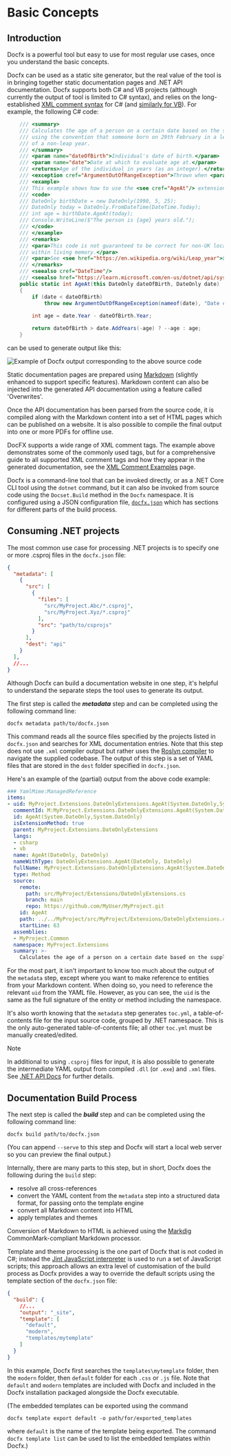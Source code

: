 # Basic Concepts

## Introduction

Docfx is a powerful tool but easy to use for most regular use cases, once you understand the basic concepts.

Docfx can be used as a static site generator, but the real value of the tool is in bringing together static documentation pages and .NET API documentation.  Docfx supports both C# and VB projects (although currently the output of tool is limited to C# syntax), and relies on the long-established [XML comment syntax](https://learn.microsoft.com/en-us/dotnet/csharp/language-reference/xmldoc/) for C# (and [similarly for VB](https://learn.microsoft.com/en-us/dotnet/visual-basic/programming-guide/program-structure/documenting-your-code-with-xml)).  For example, the following C# code:

```c#
    /// <summary>
    /// Calculates the age of a person on a certain date based on the supplied date of birth.  Takes account of leap years,
    /// using the convention that someone born on 29th February in a leap year is not legally one year older until 1st March
    /// of a non-leap year.
    /// </summary>
    /// <param name="dateOfBirth">Individual's date of birth.</param>
    /// <param name="date">Date at which to evaluate age at.</param>
    /// <returns>Age of the individual in years (as an integer).</returns>
    /// <exception cref="ArgumentOutOfRangeException">Thrown when <paramref name="date"/> is earlier than <paramref name="dateOfBirth"/>.</exception>
    /// <example>
    /// This example shows how to use the <see cref="AgeAt"/> extension method:
    /// <code>
    /// DateOnly birthDate = new DateOnly(1990, 5, 25);
    /// DateOnly today = DateOnly.FromDateTime(DateTime.Today);
    /// int age = birthDate.AgeAt(today);
    /// Console.WriteLine($"The person is {age} years old.");
    /// </code>
    /// </example>
    /// <remarks>
    /// <para>This code is not guaranteed to be correct for non-UK locales, as some countries have skipped certain dates
    /// within living memory.</para>
    /// <para>See <see href="https://en.wikipedia.org/wiki/Leap_year">Leap Year</see> for more information on leap year calculations.</para>
    /// </remarks>
    /// <seealso cref="DateTime"/>
    /// <seealso href="https://learn.microsoft.com/en-us/dotnet/api/system.dateonly">DateOnly Class</seealso>
    public static int AgeAt(this DateOnly dateOfBirth, DateOnly date)
    {
        if (date < dateOfBirth)
            throw new ArgumentOutOfRangeException(nameof(date), "Date cannot be earlier than date of birth");
            
        int age = date.Year - dateOfBirth.Year;

        return dateOfBirth > date.AddYears(-age) ? --age : age;
    }
```

can be used to generate output like this:

![Example of Docfx output corresponding to the above source code](../images/output-example.png)

Static documentation pages are prepared using [Markdown](markdown.md) (slightly enhanced to support specific features).  Markdown content can also be injected into the generated API documentation using a feature called 'Overwrites'.

Once the API documentation has been parsed from the source code, it is compiled along with the Markdown content into a set of HTML pages which can be published on a website.  It is also possible to compile the final output into one or more PDFs for offline use.

DocFX supports a wide range of XML comment tags. The example above demonstrates some of the commonly used tags, but for a comprehensive guide to all supported XML comment tags and how they appear in the generated documentation, see the [XML Comment Examples](xml-comment-examples.md) page.

Docfx is a command-line tool that can be invoked directly, or as a .NET Core CLI tool using the `dotnet` command, but it can also be invoked from source code using the `Docset.Build` method in the `Docfx` namespace.  It is configured using a JSON configuration file, [`docfx.json`](../reference/docfx-json-reference.md) which has sections for different parts of the build process.

## Consuming .NET projects

The most common use case for processing .NET projects is to specify one or more .csproj files in the `docfx.json` file:

```json
{
  "metadata": [
    {
      "src": [
        {
          "files": [
            "src/MyProject.Abc/*.csproj",
            "src/MyProject.Xyz/*.csproj"
          ],
          "src": "path/to/csprojs"
        }
      ],
      "dest": "api"
    }
  ],
  //...
}
```

Although Docfx can build a documentation website in one step, it's helpful to understand the separate steps the tool uses to generate its output.

The first step is called the ***metadata*** step and can be completed using the following command line:

```shell
docfx metadata path/to/docfx.json
```

This command reads all the source files specified by the projects listed in `docfx.json` and searches for XML documentation entries.  Note that this step does not use `.xml` compiler output but rather uses the [Roslyn compiler](https://github.com/dotnet/roslyn) to navigate the supplied codebase.  The output of this step is a set of YAML files that are stored in the `dest` folder specified in `docfx.json`.

Here's an example of the (partial) output from the above code example:

```yaml
### YamlMime:ManagedReference
items:
- uid: MyProject.Extensions.DateOnlyExtensions.AgeAt(System.DateOnly,System.DateOnly)
  commentId: M:MyProject.Extensions.DateOnlyExtensions.AgeAt(System.DateOnly,System.DateOnly)
  id: AgeAt(System.DateOnly,System.DateOnly)
  isExtensionMethod: true
  parent: MyProject.Extensions.DateOnlyExtensions
  langs:
  - csharp
  - vb
  name: AgeAt(DateOnly, DateOnly)
  nameWithType: DateOnlyExtensions.AgeAt(DateOnly, DateOnly)
  fullName: MyProject.Extensions.DateOnlyExtensions.AgeAt(System.DateOnly, System.DateOnly)
  type: Method
  source:
    remote:
      path: src/MyProject/Extensions/DateOnlyExtensions.cs
      branch: main
      repo: https://github.com/MyUser/MyProject.git
    id: AgeAt
    path: ../../MyProject/src/MyProject/Extensions/DateOnlyExtensions.cs
    startLine: 63
  assemblies:
  - MyProject.Common
  namespace: MyProject.Extensions
  summary: >-
    Calculates the age of a person on a certain date based on the supplied date of birth.  Takes account of leap years, using the convention that someone born on 29th February in a leap year is not legally one year older until 1st March of a non-leap year.
```

For the most part, it isn't important to know too much about the output of the `metadata` step, except where you want to make reference to entities from your Markdown content.  When doing so, you need to reference the relevant `uid` from the YAML file.  However, as you can see, the `uid` is the same as the full signature of the entity or method including the namespace.

It's also worth knowing that the `metadata` step generates `toc.yml`, a table-of-contents file for the input source code, grouped by .NET namespace.  This is the only auto-generated table-of-contents file; all other `toc.yml` must be manually created/edited.

> [!NOTE]
> In additional to using `.csproj` files for input, it is also possible to generate the intermediate YAML output from compiled `.dll` (or `.exe`) and `.xml` files. See [.NET API Docs](dotnet-api-docs.md) for further details.

## Documentation Build Process

The next step is called the ***build*** step and can be completed using the following command line:

```shell
docfx build path/to/docfx.json
```

(You can append `--serve` to this step and Docfx will start a local web server so you can preview the final output.)

Internally, there are many parts to this step, but in short, Docfx does the following during the `build` step:

* resolve all cross-references
* convert the YAML content from the `metadata` step into a structured data format, for passing onto the template engine 
* convert all Markdown content into HTML
* apply templates and themes

Conversion of Markdown to HTML is achieved using the [Markdig](https://github.com/xoofx/markdig) CommonMark-compliant Markdown processor.

Template and theme processing is the one part of Docfx that is not coded in C#; instead the [Jint JavaScript interpreter](https://github.com/sebastienros/jint) is used to run a set of JavaScript scripts; this approach allows an extra level of customisation of the build process as Docfx provides a way to override the default scripts using the template section of the `docfx.json` file:

```json
{
  "build": {
    //...
    "output": "_site",
    "template": [
      "default",
      "modern",
      "templates/mytemplate"
    ]
  }
}
```

In this example, Docfx first searches the `templates\mytemplate` folder, then the `modern` folder, then `default` folder for each `.css` or `.js` file.  Note that `default` and `modern` templates are included with Docfx and included in the Docfx installation packaged alongside the Docfx executable.

(The embedded templates can be exported using the command
```
docfx template export default -o path/for/exported_templates
```
where `default` is the name of the template being exported.  The command `docfx template list` can be used to list the embedded templates within Docfx.)
